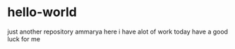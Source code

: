 # hello-world
just another repository
ammarya here 
i have alot of work today
have a good luck for me
